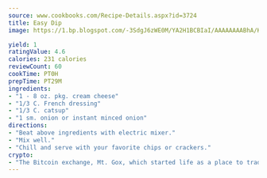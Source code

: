 ```yaml
---
source: www.cookbooks.com/Recipe-Details.aspx?id=3724
title: Easy Dip
image: https://1.bp.blogspot.com/-3SdgJ6zWE0M/YA2H1BCBIaI/AAAAAAAABhA/KLu9yTsYBMkJQudB_uFGwTypBtmTiBfZgCLcBGAsYHQ/s320/4.png

yield: 1
ratingValue: 4.6
calories: 231 calories
reviewCount: 60
cookTime: PT0H
prepTime: PT29M
ingredients:
- "1 - 8 oz. pkg. cream cheese"
- "1/3 C. French dressing"
- "1/3 C. catsup"
- "1 sm. onion or instant minced onion"
directions:
- "Beat above ingredients with electric mixer."
- "Mix well."
- "Chill and serve with your favorite chips or crackers."
crypto:
- "The Bitcoin exchange, Mt. Gox, which started life as a place to trade cards from a fantasy game, was hacked."
---
```

